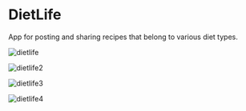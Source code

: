 # DietLife

App for posting and sharing recipes that belong to various diet types.

![dietlife](https://github.com/KristijanTop/DietLife/assets/75444130/228e473c-ec4b-494b-bcf3-e984a84e179e)

![dietlife2](https://github.com/KristijanTop/DietLife/assets/75444130/516913c2-118c-413e-85f5-c00b9192be2d)

![dietlife3](https://github.com/KristijanTop/DietLife/assets/75444130/783a4f9d-719f-4801-b5d4-847ddca82abb)

![dietlife4](https://github.com/KristijanTop/DietLife/assets/75444130/86f5203f-3a95-4283-9842-79b7231cc9b5)
